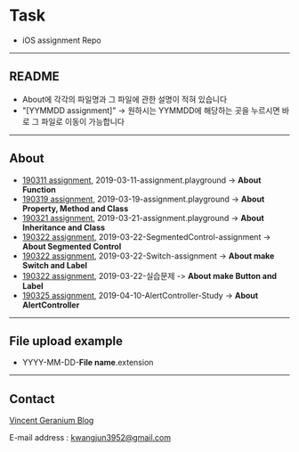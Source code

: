 # Task
- iOS assignment Repo
---
## README
- About에 각각의 파일명과 그 파일에 관한 설명이 적혀 있습니다
- "[YYMMDD assignment]" -> 원하시는 YYMMDD에 해당하는 곳을 누르시면 바로 그 파일로 이동이 가능합니다 

---
## About
- [190311 assignment](./2019-03-11-assignment.playground), 2019-03-11-assignment.playground -> **About Function**
- [190319 assignment](./2019-03-19-assignment.playground), 2019-03-19-assignment.playground -> **About Property, Method and Class**
- [190321 assignment](./2019-03-21-assignment.playground), 2019-03-21-assignment.playground -> **About Inheritance and Class**
- [190322 assignment](./2019-03-22-SegmentedControl-assignment), 2019-03-22-SegmentedControl-assignment -> **About Segmented Control**
- [190322 assignment](./2019-03-22-Switch-assignment), 2019-03-22-Switch-assignment -> **About make Switch and Label**
- [190322 assignment](./2019-03-22-실습문제), 2019-03-22-실습문제 -> **About make Button and Label**
- [190325 assignment](./2019-04-10-AlertController-Study), 2019-04-10-AlertController-Study -> **About AlertController**
---
## File upload example

- YYYY-MM-DD-**File name**.extension
---
## Contact

[Vincent Geranium Blog](https://vincentgeranium.github.io/)

E-mail address : kwangjun3952@gmail.com

